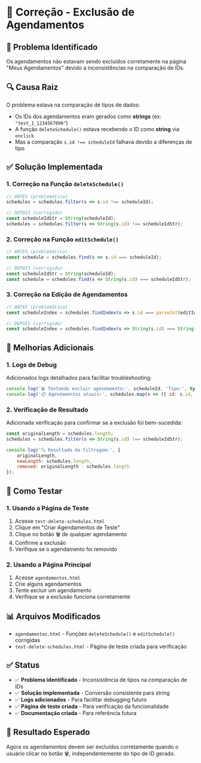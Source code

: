 # 🔧 Correção - Exclusão de Agendamentos

## 🚨 **Problema Identificado**

Os agendamentos não estavam sendo excluídos corretamente na página "Meus Agendamentos" devido a inconsistências na comparação de IDs.

## 🔍 **Causa Raiz**

O problema estava na comparação de tipos de dados:
- Os IDs dos agendamentos eram gerados como **strings** (ex: `"test_1_1234567890"`)
- A função `deleteSchedule()` estava recebendo o ID como **string** via `onclick`
- Mas a comparação `s.id !== scheduleId` falhava devido a diferenças de tipo

## ✅ **Solução Implementada**

### **1. Correção na Função `deleteSchedule()`**
```javascript
// ANTES (problemático)
schedules = schedules.filter(s => s.id !== scheduleId);

// DEPOIS (corrigido)
const scheduleIdStr = String(scheduleId);
schedules = schedules.filter(s => String(s.id) !== scheduleIdStr);
```

### **2. Correção na Função `editSchedule()`**
```javascript
// ANTES (problemático)
const schedule = schedules.find(s => s.id === scheduleId);

// DEPOIS (corrigido)
const scheduleIdStr = String(scheduleId);
const schedule = schedules.find(s => String(s.id) === scheduleIdStr);
```

### **3. Correção na Edição de Agendamentos**
```javascript
// ANTES (problemático)
const scheduleIndex = schedules.findIndex(s => s.id === parseInt(editId));

// DEPOIS (corrigido)
const scheduleIndex = schedules.findIndex(s => String(s.id) === String(editId));
```

## 🔧 **Melhorias Adicionais**

### **1. Logs de Debug**
Adicionados logs detalhados para facilitar troubleshooting:
```javascript
console.log('🗑️ Tentando excluir agendamento:', scheduleId, 'Tipo:', typeof scheduleId);
console.log('📋 Agendamentos atuais:', schedules.map(s => ({ id: s.id, title: s.title })));
```

### **2. Verificação de Resultado**
Adicionada verificação para confirmar se a exclusão foi bem-sucedida:
```javascript
const originalLength = schedules.length;
schedules = schedules.filter(s => String(s.id) !== scheduleIdStr);

console.log('🔍 Resultado da filtragem:', {
    originalLength,
    newLength: schedules.length,
    removed: originalLength - schedules.length
});
```

## 🧪 **Como Testar**

### **1. Usando a Página de Teste**
1. Acesse `test-delete-schedules.html`
2. Clique em "Criar Agendamentos de Teste"
3. Clique no botão 🗑️ de qualquer agendamento
4. Confirme a exclusão
5. Verifique se o agendamento foi removido

### **2. Usando a Página Principal**
1. Acesse `agendamentos.html`
2. Crie alguns agendamentos
3. Tente excluir um agendamento
4. Verifique se a exclusão funciona corretamente

## 📊 **Arquivos Modificados**

- `agendamentos.html` - Funções `deleteSchedule()` e `editSchedule()` corrigidas
- `test-delete-schedules.html` - Página de teste criada para verificação

## ✅ **Status**

- ✅ **Problema identificado** - Inconsistência de tipos na comparação de IDs
- ✅ **Solução implementada** - Conversão consistente para string
- ✅ **Logs adicionados** - Para facilitar debugging futuro
- ✅ **Página de teste criada** - Para verificação da funcionalidade
- ✅ **Documentação criada** - Para referência futura

## 🎯 **Resultado Esperado**

Agora os agendamentos devem ser excluídos corretamente quando o usuário clicar no botão 🗑️, independentemente do tipo de ID gerado. 